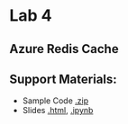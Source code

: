 # Lab 4
## Azure Redis Cache

## Support Materials:
* Sample Code [.zip](scc2425-lab4-code.zip)
* Slides [.html](scc2425-lab4.html), [.ipynb](scc2425-lab4.ipynb)
